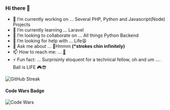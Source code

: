 ### Hi there 👋

<!--
**stephen-jr/stephen-jr** is a ✨ _special_ ✨ repository because its `README.md` (this file) appears on your GitHub profile.

Here are some ideas to get you started:

-->

- 🔭 I’m currently working on ... Several PHP, Python and Javascript(Node) Projects
- 🌱 I’m currently learning ... Laravel
- 👯 I’m looking to collaborate on ... All things Python Backend
- 🤔 I’m looking for help with ... Life😫
- 💬 Ask me about ... 🤔Hmmm <b>(*strokes chin infinitely)</b>
- 📫 How to reach me: ... [📧](mailto:stephen24jnr@gmail.com)
- ⚡ Fun fact: ... Surprisinly eloquent for a technical fellow, oh and um .... Ball is LIFE 🎮😎

<!-- Streak -->
![GitHub Streak](https://streak-stats.demolab.com?user=stephen-jr&theme=omni&hide_border=true)

<!--### Github Stats -->

<!-- ![stephen-jrstat](https://github-readme-stats.vercel.app/api?username=stephen-jr&count_private=true&hide=issues,stars&show_icons=true&theme=radical) -->

<!-- ![Top Langs](https://github-readme-stats.vercel.app/api/top-langs/?username=stephen-jr&show_icons=true&theme=radical&layout=compact) -->

<h4> Code Wars Badge</h4>

![Code Wars](https://www.codewars.com/users/stephen-jr/badges/large)
